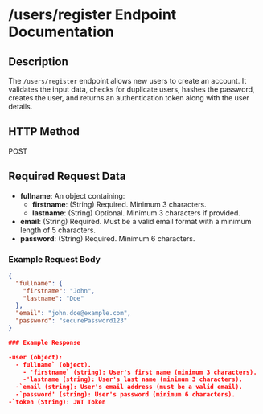 # /users/register Endpoint Documentation

## Description

The `/users/register` endpoint allows new users to create an account. It validates the input data, checks for duplicate users, hashes the password, creates the user, and returns an authentication token along with the user details.

## HTTP Method

POST

## Required Request Data

- **fullname**: An object containing:
  - **firstname**: (String) Required. Minimum 3 characters.
  - **lastname**: (String) Optional. Minimum 3 characters if provided.
- **email**: (String) Required. Must be a valid email format with a minimum length of 5 characters.
- **password**: (String) Required. Minimum 6 characters.

### Example Request Body

```json
{
  "fullname": {
    "firstname": "John",
    "lastname": "Doe"
  },
  "email": "john.doe@example.com",
  "password": "securePassword123"
}

### Example Response

-user (object):
  - fullname` (object).
    - 'firstname` (string): User's first name (minimum 3 characters).
    -'lastname (string): User's last name (minimum 3 characters).
  -`email (string): User's email address (must be a valid email).
  -`password' (string): User's password (minimum 6 characters).
-`token (String): JWT Token
```
